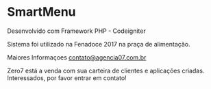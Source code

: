 # SmartMenu
Desenvolvido com Framework PHP - Codeigniter

Sistema foi utilizado na Fenadoce 2017 na praça de alimentação.

Maiores Informaçoes contato@agencia07.com.br


Zero7 está a venda com sua carteira de clientes e aplicações criadas. Interessados, por favor entrar em contato!